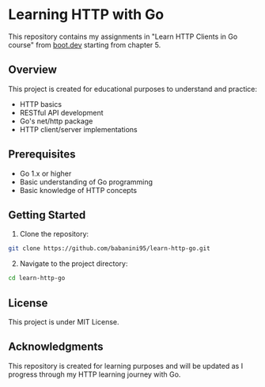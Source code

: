 # Learning HTTP with Go

This repository contains my assignments in "Learn HTTP Clients in Go course" from [boot.dev]("https://www.boot.dev/courses/learn-http-clients-golang") starting from chapter 5.

## Overview

This project is created for educational purposes to understand and practice:
- HTTP basics
- RESTful API development
- Go's net/http package
- HTTP client/server implementations

## Prerequisites

- Go 1.x or higher
- Basic understanding of Go programming
- Basic knowledge of HTTP concepts

## Getting Started

1. Clone the repository:
```bash
git clone https://github.com/babanini95/learn-http-go.git
```

2. Navigate to the project directory:
```bash
cd learn-http-go
```

## License

This project is under MIT License.

## Acknowledgments

This repository is created for learning purposes and will be updated as I progress through my HTTP learning journey with Go.